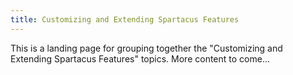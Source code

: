 ```yaml
---
title: Customizing and Extending Spartacus Features
---
```


This is a landing page for grouping together the "Customizing and Extending Spartacus Features" topics. More content to come...
